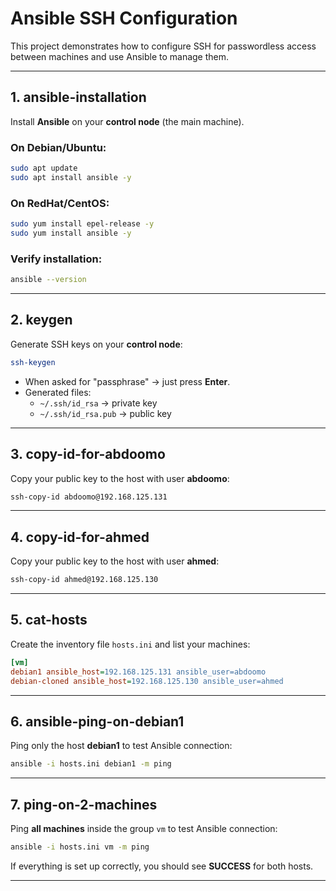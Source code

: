 # Ansible SSH Configuration

This project demonstrates how to configure SSH for passwordless access between machines and use Ansible to manage them.

---

## 1. ansible-installation

Install **Ansible** on your **control node** (the main machine).  

### On Debian/Ubuntu:
```bash
sudo apt update
sudo apt install ansible -y
```

### On RedHat/CentOS:
```bash
sudo yum install epel-release -y
sudo yum install ansible -y
```

### Verify installation:
```bash
ansible --version
```

---

## 2. keygen

Generate SSH keys on your **control node**:

```bash
ssh-keygen
```

- When asked for "passphrase" → just press **Enter**.
- Generated files:
  - `~/.ssh/id_rsa` → private key  
  - `~/.ssh/id_rsa.pub` → public key  

---

## 3. copy-id-for-abdoomo

Copy your public key to the host with user **abdoomo**:

```bash
ssh-copy-id abdoomo@192.168.125.131
```

---

## 4. copy-id-for-ahmed

Copy your public key to the host with user **ahmed**:

```bash
ssh-copy-id ahmed@192.168.125.130
```

---

## 5. cat-hosts

Create the inventory file `hosts.ini` and list your machines:  

```ini
[vm]
debian1 ansible_host=192.168.125.131 ansible_user=abdoomo
debian-cloned ansible_host=192.168.125.130 ansible_user=ahmed
```

---

## 6. ansible-ping-on-debian1

Ping only the host **debian1** to test Ansible connection:  

```bash
ansible -i hosts.ini debian1 -m ping
```

---

## 7. ping-on-2-machines

Ping **all machines** inside the group `vm` to test Ansible connection:  

```bash
ansible -i hosts.ini vm -m ping
```

If everything is set up correctly, you should see **SUCCESS** for both hosts.  

---

